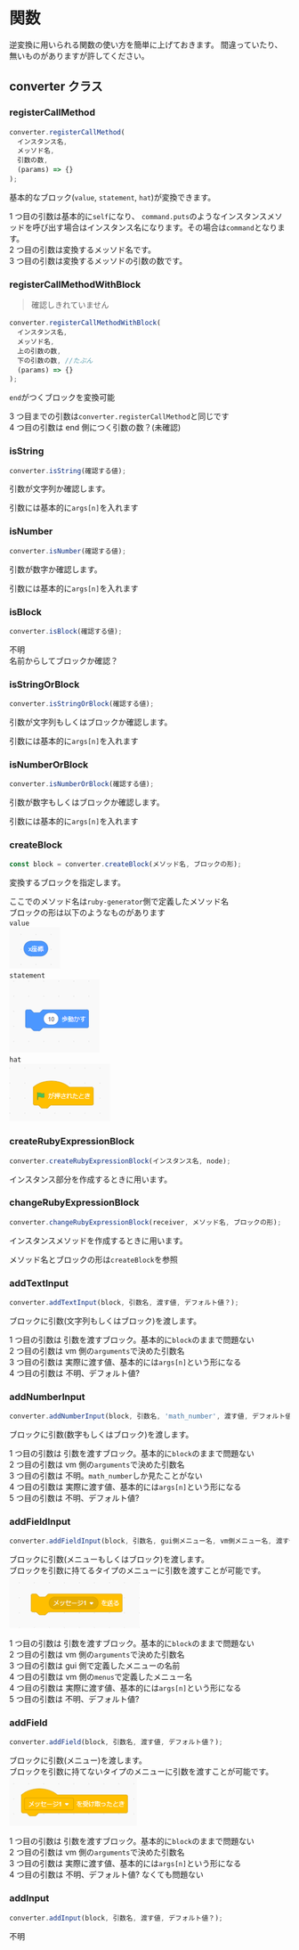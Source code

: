 # 関数

逆変換に用いられる関数の使い方を簡単に上げておきます。
間違っていたり、無いものがありますが許してください。

## converter クラス

### registerCallMethod

```js
converter.registerCallMethod(
  インスタンス名,
  メッソド名,
  引数の数,
  (params) => {}
);
```

基本的なブロック(`value`, `statement`, `hat`)が変換できます。

1 つ目の引数は基本的に`self`になり、
`command.puts`のようなインスタンスメソッドを呼び出す場合はインスタンス名になります。その場合は`command`となります。<br>
2 つ目の引数は変換するメッソド名です。<br>
3 つ目の引数は変換するメッソドの引数の数です。

### registerCallMethodWithBlock

> 確認しきれていません

```js
converter.registerCallMethodWithBlock(
  インスタンス名,
  メッソド名,
  上の引数の数,
  下の引数の数, //たぶん
  (params) => {}
);
```

`end`がつくブロックを変換可能

3 つ目までの引数は`converter.registerCallMethod`と同じです<br>
4 つ目の引数は end 側につく引数の数？(未確認)

### isString

```js
converter.isString(確認する値);
```

引数が文字列か確認します。

引数には基本的に`args[n]`を入れます

### isNumber

```js
converter.isNumber(確認する値);
```

引数が数字か確認します。

引数には基本的に`args[n]`を入れます

### isBlock

```js
converter.isBlock(確認する値);
```

不明<br>
名前からしてブロックか確認？

### isStringOrBlock

```js
converter.isStringOrBlock(確認する値);
```

引数が文字列もしくはブロックか確認します。

引数には基本的に`args[n]`を入れます

### isNumberOrBlock

```js
converter.isNumberOrBlock(確認する値);
```

引数が数字もしくはブロックか確認します。

引数には基本的に`args[n]`を入れます

### createBlock

```js
const block = converter.createBlock(メソッド名, ブロックの形);
```

変換するブロックを指定します。

ここでのメソッド名は`ruby-generator`側で定義したメソッド名<br>
ブロックの形は以下のようなものがあります<br>
`value`<br>
![value](/images/valueblock.png)<br>
`statement`<br>
![statement](/images/statementblock.png)<br>
`hat`<br>
![alt text](/images/hatblock.png)

### createRubyExpressionBlock

```js
converter.createRubyExpressionBlock(インスタンス名, node);
```

インスタンス部分を作成するときに用います。

### changeRubyExpressionBlock

```js
converter.changeRubyExpressionBlock(receiver, メソッド名, ブロックの形);
```

インスタンスメソッドを作成するときに用います。

メソッド名とブロックの形は`createBlock`を参照

### addTextInput

```js
converter.addTextInput(block, 引数名, 渡す値, デフォルト値？);
```

ブロックに引数(文字列もしくはブロック)を渡します。

1 つ目の引数は 引数を渡すブロック。基本的に`block`のままで問題ない<br>
2 つ目の引数は vm 側の`arguments`で決めた引数名<br>
3 つ目の引数は 実際に渡す値、基本的には`args[n]`という形になる<br>
4 つ目の引数は 不明、デフォルト値?<br>

### addNumberInput

```js
converter.addNumberInput(block, 引数名, 'math_number', 渡す値, デフォルト値？);
```

ブロックに引数(数字もしくはブロック)を渡します。

1 つ目の引数は 引数を渡すブロック。基本的に`block`のままで問題ない<br>
2 つ目の引数は vm 側の`arguments`で決めた引数名<br>
3 つ目の引数は 不明。`math_number`しか見たことがない<br>
4 つ目の引数は 実際に渡す値、基本的には`args[n]`という形になる<br>
5 つ目の引数は 不明、デフォルト値?<br>

### addFieldInput

```js
converter.addFieldInput(block, 引数名, gui側メニュー名, vm側メニュー名, 渡す値, デフォルト値？);
```

ブロックに引数(メニューもしくはブロック)を渡します。<br>
ブロックを引数に持てるタイプのメニューに引数を渡すことが可能です。<br>
![menu](/images/menu-block.png)

1 つ目の引数は 引数を渡すブロック。基本的に`block`のままで問題ない<br>
2 つ目の引数は vm 側の`arguments`で決めた引数名<br>
3 つ目の引数は gui 側で定義したメニューの名前<br>
4 つ目の引数は vm 側の`menus`で定義したメニュー名<br>
4 つ目の引数は 実際に渡す値、基本的には`args[n]`という形になる<br>
5 つ目の引数は 不明、デフォルト値?<br>

### addField

```js
converter.addField(block, 引数名, 渡す値, デフォルト値？);
```

ブロックに引数(メニュー)を渡します。<br>
ブロックを引数に持てないタイプのメニューに引数を渡すことが可能です。<br>
![menu](/images/menu.png)

1 つ目の引数は 引数を渡すブロック。基本的に`block`のままで問題ない<br>
2 つ目の引数は vm 側の`arguments`で決めた引数名<br>
3 つ目の引数は 実際に渡す値、基本的には`args[n]`という形になる<br>
4 つ目の引数は 不明、デフォルト値? なくても問題ない<br>

### addInput

```js
converter.addInput(block, 引数名, 渡す値, デフォルト値？);
```

不明
